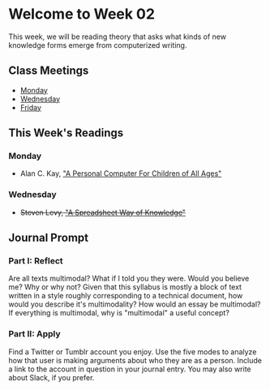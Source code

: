 # Welcome to Week 02

This week, we will be reading theory that asks what kinds of new knowledge forms emerge from computerized writing.

## Class Meetings

* [Monday](day04.md)
* [Wednesday](day05.md)
* [Friday](day06.md)

## This Week's Readings

### Monday

* Alan C. Kay, ["A Personal Computer For Children of All Ages"](https://www.mprove.de/diplom/gui/kay72.html)

### Wednesday

* ~~Steven Levy, ["A Spreadsheet Way of Knowledge"](https://www.wired.com/2014/10/a-spreadsheet-way-of-knowledge/)~~
	
## Journal Prompt

### Part I: Reflect

Are all texts multimodal? What if I told you they were. Would you believe me? Why or why not? Given that this syllabus is mostly a block of text written in a style roughly corresponding to a technical document, how would you describe it's multimodality? How would an essay be multimodal? If everything is multimodal, why is "multimodal" a useful concept?

### Part II: Apply

Find a Twitter or Tumblr account you enjoy. Use the five modes to analyze how that user is making arguments about who they are as a person. Include a link to the account in question in your journal entry. You may also write about Slack, if you prefer.